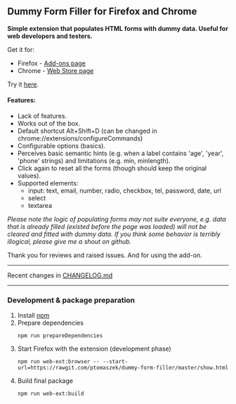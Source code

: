 Dummy Form Filler for Firefox and Chrome
----------------------------------------

**Simple extension that populates HTML forms with dummy data. 
Useful for web developers and testers.**

Get it for:
- Firefox - [Add-ons page](https://addons.mozilla.org/pl/firefox/addon/dummy-form-filler/)
- Chrome - [Web Store page](https://chrome.google.com/webstore/detail/dummy-form-filler/npghpiokpleaiakfmalkmhkcloahfnad)

Try it [here](https://rawgit.com/ptomaszek/dummy-form-filler/master/show.html).

#### Features:
- Lack of features.
- Works out of the box.
- Default shortcut Alt+Shift+D (can be changed in chrome://extensions/configureCommands)
- Configurable options (basics).
- Perceives basic semantic hints (e.g. when a label contains 'age', 'year', 'phone' strings) and limitations (e.g. min, minlength).
- Click again to reset all the forms (though should keep the original values).
- Supported elements:
  - input: text, email, number, radio, checkbox, tel, password, date, url
  - select
  - textarea

_Please note the logic of populating forms may not suite everyone, e.g. data that is already filled (existed before the page was loaded) will not be cleared and fitted with dummy data. If you think some behavior is terribly illogical, please give me a shout on github._

Thank you for reviews and raised issues. And for using the add-on.

-----
Recent changes in [CHANGELOG.md](CHANGELOG.md)

-----
### Development & package preparation

1. Install [npm](https://www.npmjs.com/)
1. Prepare dependencies
    ```
    npm run prepareDependencies
    ```
1. Start Firefox with the extension (development phase)
    ```
    npm run web-ext:browser -- --start-url=https://rawgit.com/ptomaszek/dummy-form-filler/master/show.html
    ```
1. Build final package
    ```
    npm run web-ext:build
    ```

